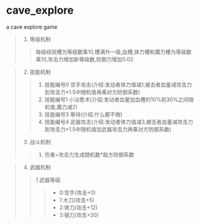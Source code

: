 # cave_explore
a cave explore game
>1. 等级机制
>>每级经验槽为等级数乘10,槽满升一级,血槽,体力槽和魔力槽为等级数乘10,攻击力增加新等级数,防御力增加0.02

>2. 技能机制
>> 1. 技能编号0 空手攻击(介绍:发动者体力值减1,被击者血量减攻击力到攻击力*1.5中随机值再乘对方防御系数)
>> 2. 技能编号1 小治愈术(介绍:发动者血量加血槽的10%到30%之间随机值,魔力减2)
>> 3. 技能编号3 等待(介绍:什么都不做)
>> 4. 技能编号4 武器攻击(介绍:发动者体力值减3,被击者血量减攻击力到攻击力*1.5中随机值加武器攻击力再乘对方防御系数)
>3. 战斗机制
>> 1. 伤害=攻击力生成随机数*敌方防御系数 

>4. 武器机制
>> 1.武器等级: 
> >> * 0:空手(攻击+0)
> >> * 1:木刀(攻击+5)
> >> * 2:铁刀(攻击+12)
> >> * 3:钢刀(攻击+20)